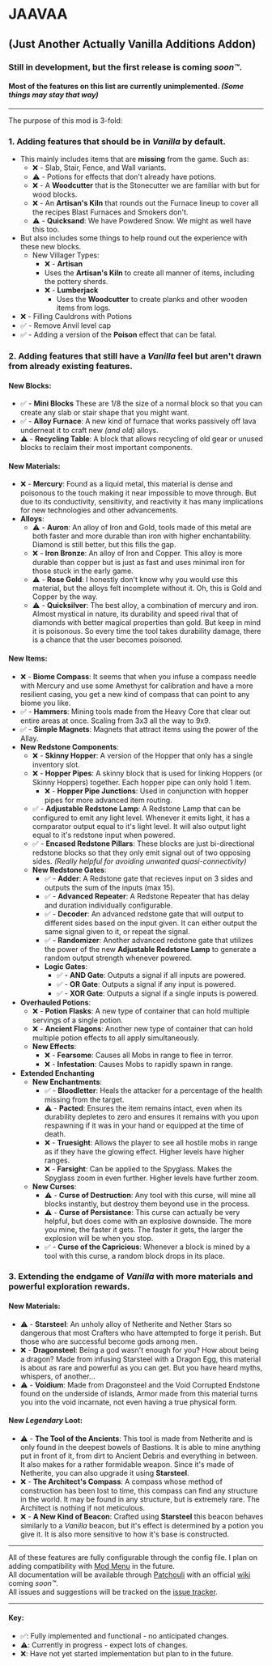 # JAAVAA
## (Just Another Actually Vanilla Additions Addon)
### Still in development, but the first release is coming _soon™_.
#### Most of the features on this list are currently unimplemented. _(Some things may stay that way)_
___
The purpose of this mod is 3-fold:
### 1. Adding features that should be in _Vanilla_ by default. 
* This mainly includes items that are **missing** from the game. Such as:
   * ❌ - Slab, Stair, Fence, and Wall variants.
   * ⚠️ - Potions for effects that don't already have potions.
   * ❌ - A **Woodcutter** that is the Stonecutter we are familiar with but for wood blocks.
   * ❌ - An **Artisan's Kiln** that rounds out the Furnace lineup to cover all the recipes Blast Furnaces and Smokers don't.
   * ⚠️ - **Quicksand**: We have Powdered Snow. We might as well have this too.
* But also includes some things to help round out the experience with these new blocks.
  * New Villager Types:
    *  ❌ - **Artisan**
      * Uses the **Artisan's Kiln** to create all manner of items, including the pottery sherds.
    * ❌ - **Lumberjack**
      * Uses the **Woodcutter** to create planks and other wooden items from logs.
* ❌ - Filling Cauldrons with Potions
* ✅ - Remove Anvil level cap
* ✅ - Adding a version of the **Poison** effect that can be fatal.
### 2. Adding features that still have a _Vanilla_ feel but aren't drawn from already existing features.
#### **New Blocks**:
  * ✅ - **Mini Blocks** These are 1/8 the size of a normal block so that you can create any slab or stair shape that you might want.
  * ✅ - **Alloy Furnace**: A new kind of furnace that works passively off lava underneat it to craft new _(and old)_ alloys.
  * ⚠️ - **Recycling Table**: A block that allows recycling of old gear or unused blocks to reclaim their most important components.
#### **New Materials**:
  * ❌ - **Mercury**: Found as a liquid metal, this material is dense and poisonous to the touch making it near impossible to move through. But due to its conductivity, sensitivity, and reactivity it has many implications for new technologies and other advancements.
  * **Alloys**:
    * ⚠️ - **Auron**: An alloy of Iron and Gold, tools made of this metal are both faster and more durable than iron with higher enchantability. Diamond is still better, but this fills the gap.
    * ❌ - **Iron Bronze**: An alloy of Iron and Copper. This alloy is more durable than copper but is just as fast and uses minimal iron for those stuck in the early game.
    * ⚠️ - **Rose Gold**: I honestly don't know why you would use this material, but the alloys felt incomplete without it. Oh, this is Gold and Copper by the way.
    * ⚠️ - **Quicksilver**: The best alloy, a combination of mercury and iron. Almost mystical in nature, its durability and speed rival that of diamonds with better magical properties than gold. But keep in mind it is poisonous. So every time the tool takes durability damage, there is a chance that the user becomes poisoned.
#### **New Items**:
  * ❌ - **Biome Compass**: It seems that when you infuse a compass needle with Mercury and use some Amethyst for calibration and have a more resilient casing, you get a new kind of compass that can point to any biome you like.
  * ✅ - **Hammers**: Mining tools made from the Heavy Core that clear out entire areas at once. Scaling from 3x3 all the way to 9x9. 
  * ✅ - **Simple Magnets**: Magnets that attract items using the power of the Allay.
* **New Redstone Components**:
  * ❌ - **Skinny Hopper**: A version of the Hopper that only has a single inventory slot.
  * ❌ - **Hopper Pipes**: A skinny block that is used for linking Hoppers (or Skinny Hoppers) together. Each hopper pipe can only hold 1 item.
    * ❌ - **Hopper Pipe Junctions**: Used in conjunction with hopper pipes for more advanced item routing.
  * ✅ - **Adjustable Redstone Lamp**: A Redstone Lamp that can be configured to emit any light level. Whenever it emits light, it has a comparator output equal to it's light level. It will also output light equal to it's redstone input when powered.
  * ✅ - **Encased Redstone Pillars**: These blocks are just bi-directional redstone blocks so that they only emit signal out of two opposing sides. _(Really helpful for avoiding unwanted quasi-connectivity)_
  * **New Redstone Gates**:
    * ✅ - **Adder**: A Redstone gate that recieves input on 3 sides and outputs the sum of the inputs (max 15).
    * ✅ - **Advanced Repeater**: A Redstone Repeater that has delay and duration individually configurable.
    * ✅ - **Decoder**: An advanced redstone gate that will output to different sides based on the input given. It can either output the same signal given to it, or repeat the signal.
    * ✅ - **Randomizer**: Another advanced redstone gate that utilizes the power of the new **Adjustable Redstone Lamp** to generate a random output strength whenever powered.
    * **Logic Gates**:
      * ✅ - **AND Gate**: Outputs a signal if all inputs are powered.
      * ✅ - **OR Gate**: Outputs a signal if any input is powered.
      * ✅ - **XOR Gate**: Outputs a signal if a single inputs is powered.
* **Overhauled Potions**:
  * ❌ - **Potion Flasks**: A new type of container that can hold multiple servings of a single potion.
  * ❌ - **Ancient Flagons**: Another new type of container that can hold multiple potion effects to all apply simultaneously.
  * **New Effects**:
    * ❌ - **Fearsome**: Causes all Mobs in range to flee in terror.
    * ❌ - **Infestation**: Causes Mobs to rapidly spawn in range.
* **Extended Enchanting**
  * **New Enchantments**:
    * ✅ - **Bloodletter**: Heals the attacker for a percentage of the health missing from the target.
    * ⚠️ - **Pacted**: Ensures the item remains intact, even when its durability depletes to zero and ensures it remains with you upon respawning if it was in your hand or equipped at the time of death.
    * ❌ - **Truesight**: Allows the player to see all hostile mobs in range as if they have the glowing effect. Higher levels have higher ranges.
    * ❌ - **Farsight**: Can be applied to the Spyglass. Makes the Spyglass zoom in even further. Higher levels have further zoom.
  * **New Curses**:
    * ⚠️ - **Curse of Destruction**: Any tool with this curse, will mine all blocks instantly, but destroy them beyond use in the process.
    * ⚠️ - **Curse of Persistance**: This curse can actually be very helpful, but does come with an explosive downside. The more you mine, the faster it gets. The faster it gets, the larger the explosion will be when you stop.
    * ✅ - **Curse of the Capricious**: Whenever a block is mined by a tool with this curse, a random block drops in its place.
### 3. Extending the endgame of _Vanilla_ with more materials and powerful exploration rewards.
#### **New Materials**:
  * ⚠️ - **Starsteel**: An unholy alloy of Netherite and Nether Stars so dangerous that most Crafters who have attempted to forge it perish. But those who are successful become gods among men.
  * ❌ - **Dragonsteel**: Being a god wasn't enough for you? How about being a dragon? Made from infusing Starsteel with a Dragon Egg, this material is about as rare and powerful as you can get. But you have heard myths, whispers, of another...
  * ⚠️ - **Voidium**: Made from Dragonsteel and the Void Corrupted Endstone found on the underside of islands, Armor made from this material turns you into the void incarnate, not even having a true physical form.
#### **New _Legendary_ Loot**:
  * ⚠️ - **The Tool of the Ancients**: This tool is made from Netherite and is only found in the deepest bowels of Bastions. It is able to mine anything put in front of it, from dirt to Ancient Debris and everything in between. It also makes for a rather formidable weapon. Since it's made of Netherite, you can also upgrade it using **Starsteel**.
  * ❌ - **The Architect's Compass**: A compass whose method of construction has been lost to time, this compass can find any structure in the world. It may be found in any structure, but is extremely rare. The Architect is nothing if not meticulous.
  * ❌ - **A New Kind of Beacon**: Crafted using **Starsteel** this beacon behaves similarly to a _Vanilla_ beacon, but it's effect is determined by a potion you give it. It is also more sensitive to how it's base is constructed.
___
All of these features are fully configurable through the config file. I plan on adding compatibility with [Mod Menu](https://www.curseforge.com/minecraft/mc-mods/modmenu) in the future.  
All documentation will be available through [Patchouli](https://www.curseforge.com/minecraft/mc-mods/patchouli-fabric) with an official [wiki](https://github.com/GordyJack/JAAVAA/wiki) coming _soon™_.  
All issues and suggestions will be tracked on the [issue tracker](https://github.com/GordyJack/JAAVAA/issues).
___
#### Key:
- ✅: Fully implemented and functional - no anticipated changes.
- ⚠️: Currently in progress - expect lots of changes.
- ❌: Have not yet started implementation but plan to in the future.
